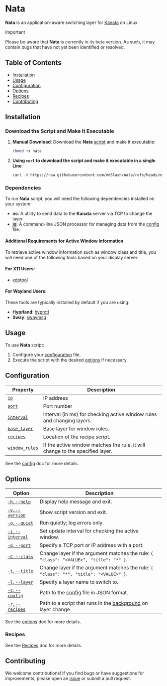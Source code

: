 # Nata

**Nata** is an application-aware switching layer for [Kanata](https://github.com/jtroo/kanata) on Linux.

> [!IMPORTANT]
> Please be aware that **Nata** is currently in its beta version. As such, it may contain bugs that have not yet been identified or resolved.

## Table of Contents

- [Installation](#installation)
- [Usage](#usage)
- [Configuration](#configuration)
- [Options](#options)
- [Recipes](#recipes)
- [Contributing](#contributing)

## Installation

### Download the Script and Make It Executable

1. **Manual Download**: Download the **Nata** [script](/nata) and make it executable:

   ```bash
   chmod +x nata
   ```

2. **Using `curl` to download the script and make it executable in a single Line**:

   ```bash
   curl -O https://raw.githubusercontent.com/mdSlash/nata/refs/heads/main/nata && chmod +x nata
   ```

### Dependencies

To run **Nata** script, you will need the following dependencies installed on your system:

- **nc**: A utility to send data to the **Kanata** server via TCP to change the layer.
- **[jq](https://jqlang.github.io/jq/)**: A command-line JSON processor for managing data from the [config](#Configuration) file.

#### Additional Requirements for Active Window Information

To retrieve active window information such as window class and title, you will need one of the following tools based on your display server:

#### For X11 Users:

- [xdotool](https://github.com/jordansissel/xdotool)

#### For Wayland Users:

These tools are typically installed by default if you are using:

- **Hyprland**: [hyprctl](https://wiki.hyprland.org/Configuring/Using-hyprctl/)
- **Sway**: [swaymsg](https://github.com/swaywm/sway/blob/master/swaymsg/swaymsg.1.scd)

## Usage

To use **Nata** script:

1. Configure your [configuration](#config) file.
2. Execute the script with the desired [options](#options) if necessary.

## Configuration

| Property                            | Description                                                                   |
| ----------------------------------- | ----------------------------------------------------------------------------- |
| [`ip`][prop_ip]                     | IP address                                                                    |
| [`port`][prop_port]                 | Port number                                                                   |
| [`interval`][prop_interval]         | Interval (in ms) for checking active window rules and changing layers.        |
| [`base_layer`][prop_base_layer]     | Base layer for window rules.                                                  |
| [`recipes`][prop_recipes]           | Location of the recipe script.                                                |
| [`window_rules`][prop_window_rules] | If the active window matches the rule, it will change to the specified layer. |

See the [config](/docs/config.md) doc for more details.

## Options

| Option                             | Description                                                                                                               |
| ---------------------------------- | ------------------------------------------------------------------------------------------------------------------------- |
| [`-h`, `--help`][opt_help]         | Display help message and exit.                                                                                            |
| [`-v`, `--version`][opt_version]   | Show script version and exit.                                                                                             |
| [`-q`, `--quiet`][opt_quiet]       | Run quietly; log errors only.                                                                                             |
| [`-i`, `--interval`][opt_interval] | Set update interval for checking the active window.                                                                       |
| [`-p`, `--port`][opt_port]         | Specify a TCP port or IP address with a port.                                                                             |
| [`-C`, `--class`][opt_class]       | Change layer if the argument matches the rule: `{ "class": "<VALUE>", "title": "*" }`.                                    |
| [`-t`, `--title`][opt_title]       | Change layer if the argument matches the rule: `{ "class": "*", "title": "<VALUE>" }`.                                    |
| [`-l`, `--layer`][opt_layer]       | Specify a layer name to switch to.                                                                                        |
| [`-c`, `--config`][opt_config]     | Path to the [config](#config) file in JSON format.                                                                        |
| [`-r`, `--recipes`][opt_recipes]   | Path to a script that runs in the [background](https://www.gnu.org/software/bash/manual/bash.html#Lists) on layer change. |

See the [options](/docs/script-options.md) doc for more details.

### Recipes

See the [Recipes](/docs/recipes.md) doc for more details.

## Contributing

We welcome contributions! If you find bugs or have suggestions for improvements, please open an [issue](https://github.com/mdSlash/nata/issues/new) or submit a pull request.

<!-- CONFIG PROPERTIES -->

[prop_ip]: /docs/config.md#ip
[prop_port]: /docs/config.md#port
[prop_interval]: /docs/config.md#interval
[prop_base_layer]: /docs/config.md#base_layer
[prop_recipes]: /docs/config.md#recipes
[prop_window_rules]: /docs/config.md#window_rules

<!-- OPTIONS -->

[opt_help]: /docs/script_options.md#-h---help
[opt_version]: /docs/script_options.md#-v---version
[opt_quiet]: /docs/script_options.md#-q---quiet
[opt_interval]: /docs/script_options.md#-i---interval
[opt_port]: /docs/script_options.md#-p---port
[opt_class]: /docs/script_options.md#-c---class
[opt_title]: /docs/script_options.md#-t---title
[opt_layer]: /docs/script_options.md#-l---layer
[opt_config]: /docs/script_options.md#-c---config
[opt_recipes]: /docs/script_options.md#-r---recipes
